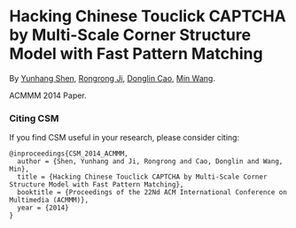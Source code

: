 # Hacking Chinese Touclick CAPTCHA by Multi-Scale Corner Structure Model with Fast Pattern Matching

By [Yunhang Shen](), [Rongrong Ji](), [Donglin Cao](), [Min Wang]().

ACMMM 2014 Paper.

### Citing CSM

If you find CSM useful in your research, please consider citing:

    @inproceedings{CSM_2014_ACMMM,
      author = {Shen, Yunhang and Ji, Rongrong and Cao, Donglin and Wang, Min},
      title = {Hacking Chinese Touclick CAPTCHA by Multi-Scale Corner Structure Model with Fast Pattern Matching},
      booktitle = {Proceedings of the 22Nd ACM International Conference on Multimedia (ACMMM)},
      year = {2014}
    }
